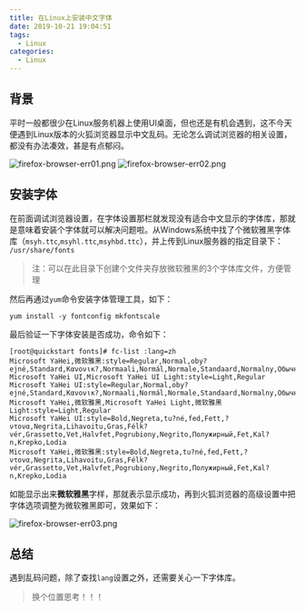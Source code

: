 ```yaml
---
title: 在Linux上安装中文字体
date: 2019-10-21 19:04:51
tags:
  - Linux
categories:
  - Linux
---
```


## 背景

平时一般都很少在Linux服务机器上使用UI桌面，但也还是有机会遇到，这不今天便遇到Linux版本的火狐浏览器显示中文乱码。无论怎么调试浏览器的相关设置，都没有办法凑效，甚是有点郁闷。

![firefox-browser-err01.png](http://myblog.lisenhui.cn/firefox-browser-err01.png-alias)
![firefox-browser-err02.png](http://myblog.lisenhui.cn/firefox-browser-err02.png-alias)

<!-- more -->

## 安装字体

在前面调试浏览器设置，在字体设置那栏就发现没有适合中文显示的字体库，那就是意味着安装个字体就可以解决问题啦。从Windows系统中找了个微软雅黑字体库（`msyh.ttc`,`msyhl.ttc`,`msyhbd.ttc`），并上传到Linux服务器的指定目录下： `/usr/share/fonts`

> 注：可以在此目录下创建个文件夹存放微软雅黑的3个字体库文件，方便管理

然后再通过`yum`命令安装字体管理工具，如下：

```shell
yum install -y fontconfig mkfontscale
```

最后验证一下字体安装是否成功，命令如下：

```shell
[root@quickstart fonts]# fc-list :lang=zh
Microsoft YaHei,微软雅黑:style=Regular,Normal,oby?ejné,Standard,Κανονικ?,Normaali,Normál,Normale,Standaard,Normalny,Обычный,Normálne,Navadno,Arrunta
Microsoft YaHei UI,Microsoft YaHei UI Light:style=Light,Regular
Microsoft YaHei UI:style=Regular,Normal,oby?ejné,Standard,Κανονικ?,Normaali,Normál,Normale,Standaard,Normalny,Обычный,Normálne,Navadno,Arrunta
Microsoft YaHei,微软雅黑,Microsoft YaHei Light,微软雅黑 Light:style=Light,Regular
Microsoft YaHei UI:style=Bold,Negreta,tu?né,fed,Fett,?ντονα,Negrita,Lihavoitu,Gras,Félk?vér,Grassetto,Vet,Halvfet,Pogrubiony,Negrito,Полужирный,Fet,Kal?n,Krepko,Lodia
Microsoft YaHei,微软雅黑:style=Bold,Negreta,tu?né,fed,Fett,?ντονα,Negrita,Lihavoitu,Gras,Félk?vér,Grassetto,Vet,Halvfet,Pogrubiony,Negrito,Полужирный,Fet,Kal?n,Krepko,Lodia
```

如能显示出来**微软雅黑**字样，那就表示显示成功，再到火狐浏览器的高级设置中把字体选项调整为微软雅黑即可，效果如下：

![firefox-browser-err03.png](http://myblog.lisenhui.cn/firefox-browser-err03.png-alias)


## 总结

遇到乱码问题，除了查找`lang`设置之外，还需要关心一下字体库。

>  换个位置思考！！！




